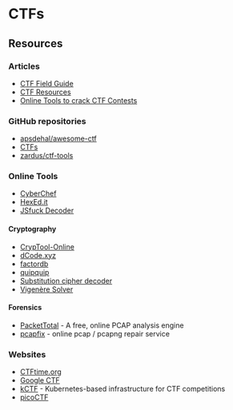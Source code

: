 # CTFs

## Resources

### Articles

* [CTF Field Guide](https://trailofbits.github.io/ctf/)
* [CTF Resources](https://ctfs.github.io/resources/)
* [Online Tools to crack CTF Contests](https://dhanumaalaian.medium.com/online-tools-to-crack-ctf-contest-1ad7efa958da)

### GitHub repositories

* [apsdehal/awesome-ctf](https://github.com/apsdehal/awesome-ctf)
* [CTFs](https://github.com/ctfs)
* [zardus/ctf-tools](https://github.com/zardus/ctf-tools)

### Online Tools

* [CyberChef](https://gchq.github.io/CyberChef/)
* [HexEd.it](https://hexed.it/)
* [JSfuck Decoder](https://enkhee-osiris.github.io/Decoder-JSFuck/)

#### Cryptography

* [CrypTool-Online](https://www.cryptool.org/en/cto/)
* [dCode.xyz](https://www.dcode.fr/en)
* [factordb](http://factordb.com/)
* [quipquip](https://www.quipqiup.com/)
* [Substitution cipher decoder](https://planetcalc.com/8047/)
* [Vigenère Solver](https://www.guballa.de/vigenere-solver)

#### Forensics

* [PacketTotal](https://packettotal.com/) - A free, online PCAP analysis engine
* [pcapfix](https://f00l.de/hacking/pcapfix.php) - online pcap / pcapng repair service

### Websites

* [CTFtime.org](https://ctftime.org/)
* [Google CTF](https://capturetheflag.withgoogle.com/beginners-quest)
* [kCTF](https://google.github.io/kctf/) - Kubernetes-based infrastructure for CTF competitions
* [picoCTF](https://picoctf.org/)

